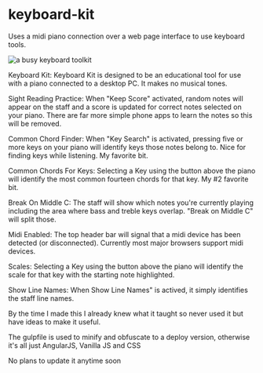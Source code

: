 # keyboard-kit

Uses a midi piano connection over a web page interface to use keyboard tools.

![a busy keyboard toolkit](https://kellycode.github.io/keyboard-kit/site_preview.jpg)

Keyboard Kit:
Keyboard Kit is designed to be an educational tool for use with a piano connected to a desktop PC. It makes no musical tones.

Sight Reading Practice:
When "Keep Score" activated, random notes will appear on the staff and a score is updated for correct notes selected on your piano.  There are far more simple phone apps to learn the notes so this will be removed.

Common Chord Finder:
When "Key Search" is activated, pressing five or more keys on your piano will identify keys those notes belong to. Nice for finding keys while listening.
My favorite bit.

Common Chords For Keys:
Selecting a Key using the button above the piano will identify the most common fourteen chords for that key.
My #2 favorite bit.

Break On Middle C:
The staff will show which notes you're currently playing including the area where bass and treble keys overlap. "Break on Middle C" will split those.

Midi Enabled:
The top header bar will signal that a midi device has been detected (or disconnected). Currently most major browsers support midi devices.

Scales:
Selecting a Key using the button above the piano will identify the scale for that key with the starting note highlighted.

Show Line Names:
When Show Line Names" is actived, it simply identifies the staff line names.

By the time I made this I already knew what it taught so never used it but have ideas to make it useful.

The gulpfile is used to minify and obfuscate to a deploy version, otherwise it's all just AngularJS, Vanilla JS and CSS

No plans to update it anytime soon
